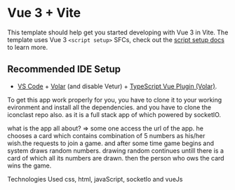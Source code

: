 # Vue 3 + Vite

This template should help get you started developing with Vue 3 in Vite. The template uses Vue 3 `<script setup>` SFCs, check out the [script setup docs](https://v3.vuejs.org/api/sfc-script-setup.html#sfc-script-setup) to learn more.

## Recommended IDE Setup

- [VS Code](https://code.visualstudio.com/) + [Volar](https://marketplace.visualstudio.com/items?itemName=Vue.volar) (and disable Vetur) + [TypeScript Vue Plugin (Volar)](https://marketplace.visualstudio.com/items?itemName=Vue.vscode-typescript-vue-plugin).

To get this app work properly for you, you have to clone it to your working evironment and install all the dependencies. and you have  to clone the iconclast repo  also. as it is a full stack app of which powered by socketIO.

what is the app all about? =>
some one access the url of the app.
he chooses a card which contains combination of 5 numbers as his/her wish.the requests to join a game. and after some time game begins and system draws random numbers.
drawing random continues untill there is a card of which all its numbers are drawn.
then the person who ows the card wins the game.

Technologies Used
css, html, javaScript, socketIo and vueJs
